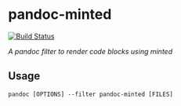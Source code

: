 # pandoc-minted

[![Build Status][Travis badge]][Travis link]

*A pandoc filter to render code blocks using minted*


## Usage

``` fish
pandoc [OPTIONS] --filter pandoc-minted [FILES]
```




<!-- Named Links -->

[Travis badge]: https://travis-ci.org/yurrriq/pandoc-minted.svg?branch=master
[Travis link]: https://travis-ci.org/yurrriq/pandoc-minted
